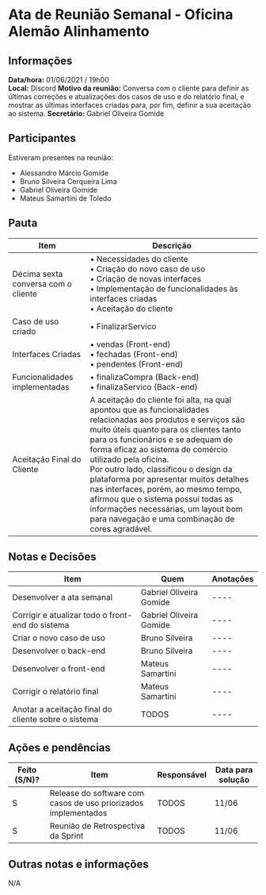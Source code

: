 # Ata de Reunião Semanal - Oficina Alemão Alinhamento

## Informações
**Data/hora:** 01/06/2021 / 19h00  
**Local:** Discord
**Motivo da reunião:** Conversa com o cliente para definir as últimas correções e atualizações dos casos de uso e do relatório final, e mostrar as últimas interfaces criadas 
para, por fim, definir a sua aceitação ao sistema.
**Secretário:** Gabriel Oliveira Gomide 

## Participantes
Estiveram presentes na reunião:
- Alessandro Márcio Gomide
- Bruno Silveira Cerqueira Lima
- Gabriel Oliveira Gomide
- Mateus Samartini de Toledo

## Pauta

Item | Descrição
---- | ----
Décima sexta conversa com o cliente | • Necessidades do cliente <br> • Criação do novo caso de uso <br> • Criação de novas interfaces <br> • Implementação de funcionalidades às interfaces criadas <br> • Aceitação do cliente
Caso de uso criado | • FinalizarServico <br> 
Interfaces Criadas | • vendas (Front-end) <br> • fechadas (Front-end) <br> • pendentes (Front-end) <br>
Funcionalidades implementadas | • finalizaCompra (Back-end) <br> • finalizaServico (Back-end) <br>
Aceitação Final do Cliente | A aceitação do cliente foi alta, na qual apontou que as funcionalidades relacionadas aos produtos e serviços são muito úteis quanto para os clientes tanto para os funcionários e se adequam de forma eficaz ao sistema de comércio utilizado pela oficina. <br> Por outro lado, classificou o design da plataforma por apresentar muitos detalhes nas interfaces, porém, ao mesmo tempo, afirmou que o sistema possui todas as informações necessárias, um layout bom para navegação e uma combinação de cores agradável.<br>

## Notas e Decisões
Item | Quem | Anotações 
---- | -------- | ----
Desenvolver a ata semanal | Gabriel Oliveira Gomide | ---- 
Corrigir e atualizar todo o front-end do sistema | Gabriel Oliveira Gomide | ----
Criar o novo caso de uso | Bruno Silveira | ----
Desenvolver o back-end | Bruno Silveira | ----
Desenvolver o front-end | Mateus Samartini | ----
Corrigir o relatório final | Mateus Samartini | ----
Anotar a aceitação final do cliente sobre o sistema | TODOS | ----

## Ações e pendências
Feito (S/N)? | Item | Responsável | Data para solução 
---- | -------- | -------- | ----
S | Release do software com casos de uso priorizados implementados | TODOS | 11/06
S | Reunião de Retrospectiva da Sprint | TODOS | 11/06


## Outras notas e informações
N/A
